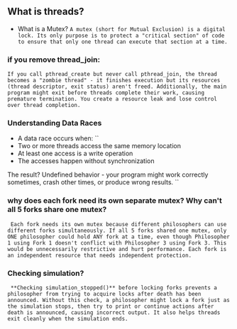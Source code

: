 ## What is threads?

* What is a Mutex?
``
A mutex (short for Mutual Exclusion) is a digital lock. Its only purpose is to protect a "critical section" of code to ensure that only one thread can execute that section at a time.
``

### if you remove thread\_join:
``If you call pthread_create but never call pthread_join, the thread becomes a "zombie thread" - it finishes execution but its resources (thread descriptor, exit status) aren't freed. Additionally, the main program might exit before threads complete their work, causing premature termination. You create a resource leak and lose control over thread completion.``

### Understanding Data Races
* A data race occurs when:
``
* Two or more threads access the same memory location
* At least one access is a write operation
* The accesses happen without synchronization

The result? Undefined behavior - your program might work correctly sometimes, crash other times, or produce wrong results.
``

### why does each fork need its own separate mutex? Why can't all 5 forks share one mutex?
``
Each fork needs its own mutex because different philosophers can use different forks simultaneously. If all 5 forks shared one mutex, only ONE philosopher could hold ANY fork at a time, even though Philosopher 1 using Fork 1 doesn't conflict with Philosopher 3 using Fork 3. This would be unnecessarily restrictive and hurt performance. Each fork is an independent resource that needs independent protection.``

### Checking simulation?
``
**Checking simulation_stopped()** before locking forks prevents a philosopher from trying to acquire locks after death has been announced. Without this check, a philosopher might lock a fork just as the simulation stops, then try to print or continue actions after death is announced, causing incorrect output. It also helps threads exit cleanly when the simulation ends.``



